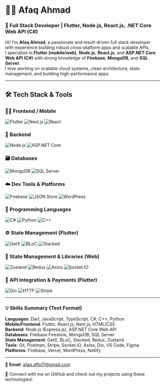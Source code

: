 # 👨‍💻 Afaq Ahmad

### 🚀 Full Stack Developer | Flutter, Node.js, React.js, .NET Core Web API (C#)

Hi! I'm **Afaq Ahmad**, a passionate and result-driven full stack developer with experience building robust cross-platform apps and scalable APIs.  
I specialize in **Flutter (mobile/web)**, **Node.js**, **React.js**, and **ASP.NET Core Web API (C#)** with strong knowledge of **Firebase**, **MongoDB**, and **SQL Server**.  
I love working on scalable cloud systems, clean architecture, state management, and building high-performance apps.

---

## 🛠️ Tech Stack & Tools

### 🧑‍💻 Frontend / Mobile
![Flutter](https://img.shields.io/badge/-Flutter-02569B?logo=flutter&logoColor=white&style=flat)
![Next.js](https://img.shields.io/badge/-Next.js-000000?logo=next.js&logoColor=white&style=flat)
![React](https://img.shields.io/badge/-React-61DAFB?logo=react&logoColor=black&style=flat)

### 🔧 Backend
![Node.js](https://img.shields.io/badge/-Node.js-339933?logo=node.js&logoColor=white&style=flat)
![ASP.NET Core](https://img.shields.io/badge/-ASP.NET%20Core-512BD4?logo=dotnet&logoColor=white&style=flat)

### 🗃️ Databases
![MongoDB](https://img.shields.io/badge/-MongoDB-47A248?logo=mongodb&logoColor=white&style=flat)
![SQL Server](https://img.shields.io/badge/-SQL%20Server-CC2927?logo=microsoftsqlserver&logoColor=white&style=flat)

### ☁️ Dev Tools & Platforms
![Firebase](https://img.shields.io/badge/-Firebase-FFCA28?logo=firebase&logoColor=black&style=flat)
![JSON Store](https://img.shields.io/badge/-JSON%20Store-4A4A4A?logo=json&logoColor=white&style=flat)
![WordPress](https://img.shields.io/badge/-WordPress-21759B?logo=wordpress&logoColor=white&style=flat)

### 🧠 Programming Languages
![C#](https://img.shields.io/badge/-C%23-239120?logo=c-sharp&logoColor=white&style=flat)
![Python](https://img.shields.io/badge/-Python-3776AB?logo=python&logoColor=white&style=flat)
![C++](https://img.shields.io/badge/-C++-00599C?logo=c%2b%2b&logoColor=white&style=flat)

### ⚙️ State Management (Flutter)
![GetX](https://img.shields.io/badge/-GetX-7B1FA2?style=flat&logo=flutter&logoColor=white)
![BLoC](https://img.shields.io/badge/-BLoC-40C4FF?logo=flutter&logoColor=white&style=flat)
![Stacked](https://img.shields.io/badge/-Stacked%20Service-009688?logo=flutter&logoColor=white&style=flat)

### 🔄 State Management & Libraries (Web)
![Zustand](https://img.shields.io/badge/-Zustand-000000?logo=react&logoColor=white&style=flat)
![Redux](https://img.shields.io/badge/-Redux-764ABC?logo=redux&logoColor=white&style=flat)
![Axios](https://img.shields.io/badge/-Axios-5A29E4?logo=axios&logoColor=white&style=flat)
![Socket.IO](https://img.shields.io/badge/-Socket.IO-010101?logo=socket.io&logoColor=white&style=flat)

### 📲 API Integration & Payments (Flutter)
![Dio](https://img.shields.io/badge/-Dio-1B1F23?logo=flutter&logoColor=white&style=flat)
![HTTP](https://img.shields.io/badge/-HTTP-FF6F00?logo=flutter&logoColor=white&style=flat)
![Stripe](https://img.shields.io/badge/-Stripe%20Payment-6772e5?logo=stripe&logoColor=white&style=flat)

---

### 💡 Skills Summary (Text Format)

**Languages**: Dart, JavaScript, TypeScript, C#, C++, Python  
**Mobile/Frontend**: Flutter, React.js, Next.js, HTML/CSS  
**Backend**: Node.js (Express.js), ASP.NET Core Web API  
**Databases**: Firebase Firestore, MongoDB, SQL Server  
**State Management**: GetX, BLoC, Stacked, Redux, Zustand  
**Tools**: Git, Postman, Stripe, Socket.IO, Axios, Dio, VS Code, Figma  
**Platforms**: Firebase, Vercel, WordPress, Netlify

---

📧 **Email**: [afaq.affo17@gmail.com](mailto:afaq.affo17@gmail.com)

🔗 Connect with me on GitHub and check out my projects using these technologies!

